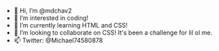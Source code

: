 - 👋 Hi, I’m @mdchav2
- 👀 I’m interested in coding! 
- 🌱 I’m currently learning HTML and CSS!
- 💞️ I’m looking to collaborate on CSS! It's been a challenge for lil ol me.
- 📫 Twitter: @Michael74580878

<!---
mdchav2/mdchav2 is a ✨ special ✨ repository because its `README.md` (this file) appears on your GitHub profile.
You can click the Preview link to take a look at your changes.
--->
